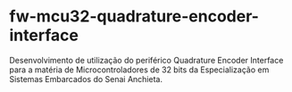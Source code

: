 # fw-mcu32-quadrature-encoder-interface
Desenvolvimento de utilização do periférico Quadrature Encoder Interface para a matéria de Microcontroladores de 32 bits da Especialização em Sistemas Embarcados do Senai Anchieta.
